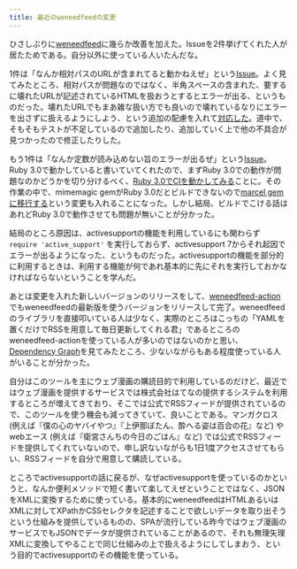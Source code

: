 ```yaml
---
title: 最近のweneedfeedの変更
---
```


ひさしぶりに[weneedfeed](https://github.com/r7kamura/weneedfeed)に幾らか改善を加えた。Issueを2件挙げてくれた人が居たためである。自分以外に使っている人いたんだな。

1件は「なんか相対パスのURLが含まれてると動かねえぜ」という[Issue](https://github.com/r7kamura/weneedfeed/issues/18)。よく見てみたところ、相対パスが問題なのではなく、半角スペースの含まれた、要するに壊れたURLが記述されているHTMLを扱おうとするとエラーが出る、というものだった。壊れたURLでもまあ雑な扱い方でも良いので壊れているなりにエラーを出さずに扱えるようにしよう、という追加の配慮を入れて[対応した](https://github.com/r7kamura/weneedfeed/pull/25)。道中で、そもそもテストが不足しているので追加したり、追加していく上で他の不具合が見つかったので修正したりした。

もう1件は「なんか定数が読み込めない旨のエラーが出るぜ」という[Issue](https://github.com/r7kamura/weneedfeed/issues/19)。Ruby 3.0で動かしていると書いていてくれたので、まずRuby 3.0での動作が問題なのかどうかを切り分けるべく、[Ruby 3.0でCIを動かしてみる](https://github.com/r7kamura/weneedfeed/pull/20)ことに。その作業の中で、mimemagic gemがRuby 3.0だとビルドできないので[marcel gemに移行する](https://github.com/r7kamura/weneedfeed/pull/21)という変更も入れることになった。しかし結局、ビルドでこける話はあれどRuby 3.0で動作させても問題が無いことが分かった。

結局のところ原因は、activesupportの機能を利用しているにも関わらず `require 'active_support'` を実行しておらず、activesupport 7からそれ起因でエラーが出るようになった、というものだった。activesupportの機能を部分的に利用するときは、利用する機能が何であれ基本的に先にそれを実行しておかなければならないということを学んだ。

あとは変更を入れた新しいバージョンのリリースをして、[weneedfeed-action](https://github.com/r7kamura/weneedfeed-action)でもweneedfeedの最新版を使うバージョンをリリースして完了。weneedfeedのライブラリを直接叩いている人は少なく、実際のところはこっちの「YAMLを置くだけでRSSを用意して毎日更新してくれる君」であるところのweneedfeed-actionを使っている人が多いのではないのかと思い、[Dependency Graph](https://github.com/r7kamura/weneedfeed-action/network/dependents?package_id=UGFja2FnZS0yOTc0NzE5MzUx)を見てみたところ、少ないながらもある程度使っている人がいることが分かった。

自分はこのツールを主にウェブ漫画の購読目的で利用しているのだけど、最近ではウェブ漫画を提供するサービスでは株式会社はてなの提供するシステムを利用するところが増えてきており、そこでは公式でRSSフィードが提供されているので、このツールを使う機会も減ってきていて、良いことである。マンガクロス (例えば『僕の心のヤバイやつ』『上伊那ぼたん、酔へる姿は百合の花』など) やwebエース (例えば『衛宮さんちの今日のごはん』など) では公式でRSSフィードを提供してくれていないので、申し訳ないながらも1日1度アクセスさせてもらい、RSSフィードを自分で用意して購読している。

ところでactivesupportの話に戻るが、なぜactivesupportを使っているのかというと、なんか便利メソッドで短く書いて楽してえぜということではなく、JSONをXMLに変換するために使っている。基本的にweneedfeedはHTMLあるいはXMLに対してXPathかCSSセレクタを記述することで欲しいデータを取り出そうという仕組みを提供しているものの、SPAが流行している昨今ではウェブ漫画のサービスでもJSONでデータが提供されていることがあるので、それも無理矢理XMLに変換してやることで同じ仕組みの上で扱えるようにしてしまおう、という目的でactivesupportのその機能を使っている。
